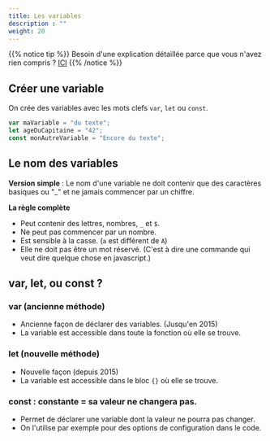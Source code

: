 ```yaml
---
title: Les variables
description : ""
weight: 20
---
```


{{% notice tip %}}
Besoin d'une explication détaillée parce que vous n'avez rien compris ?
<a href="https://openclassrooms.com/fr/courses/6175841-apprenez-a-programmer-avec-javascript/6278392-declarez-des-variables-et-modifiez-leurs-valeurs" target="_blank">ICI</a>
{{% /notice %}}

## Créer une variable

On crée des variables avec les mots clefs `var`, `let` ou `const`.

```js
var maVariable = "du texte";
let ageDuCapitaine = "42";
const monAutreVariable = "Encore du texte";
```

## Le nom des variables

**Version simple** : Le nom d'une variable ne doit contenir que des caractères basiques ou "_" et ne jamais commencer par un chiffre.

**La règle complète**
- Peut contenir des lettres, nombres, `_` et `$`.
- Ne peut pas commencer par un nombre.
- Est sensible à la casse. (`a` est différent de `A`)
- Elle ne doit pas être un mot réservé. (C'est à dire une commande qui veut dire quelque chose en javascript.)

## var, let, ou const ?

### var (ancienne méthode)
- Ancienne façon de déclarer des variables. (Jusqu'en 2015) 
- La variable est accessible dans toute la fonction où elle se trouve.

### let (nouvelle méthode)
- Nouvelle façon (depuis 2015)
- La variable est accessible dans le bloc `{}` où elle se trouve.

### const : constante = sa valeur ne changera pas.
- Permet de déclarer une variable dont la valeur ne pourra pas changer.
- On l'utilise par exemple pour des options de configuration dans le code.